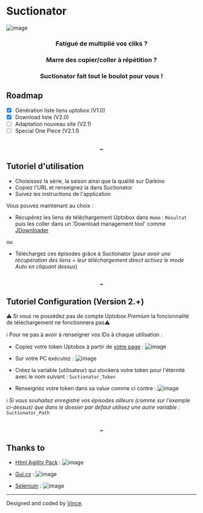 # Suctionator     

![image](https://user-images.githubusercontent.com/29730840/155860288-23447459-9a72-4b59-b3a2-d68c887251ee.png)


<h3 align="center">Fatigué de multiplié vos cliks ?<h3/>
<h3 align="center">Marre des copier/coller à répétition ?<h3/>
<h3 align="center">Suctionator fait tout le boulot pour vous !<h3/>


## Roadmap

- [x] Génération liste liens uptobox (V1.0)
- [x] Download liste (V2.0)
- [ ] Adaptation nouveau site (V2.1)
- [ ] Special One Piece (V2.1.1)

<h3 align="center">_<h3/>

Tutoriel d'utilisation
--------

- Choisissez la série, la saison ainsi que la qualité sur Darkino
- Copiez l'URL et renseignez la dans Suctionator
- Suivez les instructions de l'application

Vous pouvez maintenant au choix : 
- Récupérez les liens de téléchargement Uptobox dans `Home` : `Résultat` puis les coller dans un 'Download management tool' comme [JDownloader](https://jdownloader.org/)

ou
- Téléchargez ces épisodes grâce à Suctionator (*pour avoir une récupération des liens + leur téléchargement direct activez le mode Auto en cliquant dessus*)

<h3 align="center">_<h3/>
  
Tutoriel Configuration (Version 2.+)
-------------
⚠️ Si vous ne possédez pas de compte Uptobox *Premium* la foncionnalité de téléchargement ne fonctionnera pas⚠️

ℹ️ Pour ne pas à avoir à renseigner vos IDs à chaque utilisation :
- Copiez votre token Uptobox à partir de [votre page](https://uptobox.com/my_account) : ![image](https://user-images.githubusercontent.com/29730840/154539617-3420b469-4f88-4ba2-aac4-2429182ce3ce.png)

- Sur votre PC exécutez : ![image](https://user-images.githubusercontent.com/29730840/154540387-f9932392-b8fe-4d91-9cb0-99ebbc3b8cf4.png)
- Créez la variable (utilisateur) qui stockera votre token pour l'éternité avec le nom suivant : `Suctionator_Token`
- Renseignez votre token dans sa value comme ci contre : ![image](https://user-images.githubusercontent.com/29730840/155810357-25f75426-bd8f-4ca2-b451-4c8c4a038160.png)

ℹ️ *Si vous souhaitez enregistré vos épisodes ailleurs (comme sur l'exemple ci-dessus) que dans le dossier par défaut utilisez une autre variable* : `Suctionator_Path`

<h3 align="center">_<h3/>
  
Thanks to
-------------

- [Html Agility Pack](https://html-agility-pack.net/) : ![image](https://user-images.githubusercontent.com/29730840/154550879-6a566478-7a5f-4f07-88b2-6ba2c1fec198.png)

- [Gui.cs](https://github.com/migueldeicaza/gui.cs) : ![image](https://user-images.githubusercontent.com/29730840/154568523-bb2215a1-ee74-4cd1-bf54-5df8a5782a1e.png)
- [Selenium](https://www.selenium.dev/) : ![image](https://user-images.githubusercontent.com/29730840/154550836-6d2aeeb5-8b27-4b79-8123-32833d2b187d.png)



------------


Designed and coded by [Vince](https://github.com/VinceGsm).
